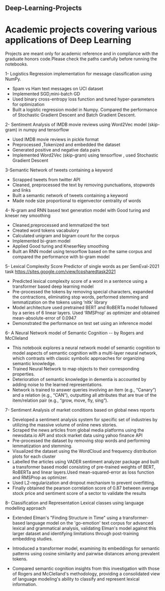 ## Deep-Learning-Projects

# Academic projects covering various applications of Deep Learning

Projects are meant only for academic reference and in compliance with the graduate honors code.Please check the paths carefully before running the notebooks.

1- Logistics Regression implementation for message classification using NumPy.
   * Spam vs Ham text messages on UCI dataset
   * Implemented SGD,mini-batch GD 
   * Used binary cross-entropy loss function and tuned hyper-parameters for optimization
   * Built a logistic regression model in Numpy. Compared the performance of Stochastic Gradient Descent and Batch Gradient Descent.
   

2- Sentiment Analysis of IMDB movie reviews using Word2Vec model (skip-gram) in numpy and tensorflow
  * Used IMDB movie reviews in pickle format
  * Preprocessed ,Tokenized and embedded the dataset
  * Generated positive and negative data pairs
  * Implemented Word2Vec (skip-gram) using tensorflow , used Stochastic Gradient Descent
  
3-Semantic Network of tweets containing a keyword 
  * Scrapped tweets from twitter API
  * Cleaned, preprocessed the text by removing punctuations, stopwords and links
  * Built a semantic network of tweets containing a keyword
  * Made node size proportional to eigenvector centrality of words
 
4- N-gram and RNN based text generation model with Good turing and kneser ney smoothing
  * Cleaned,preprocessed and lemmatized the text
  * Created word tokens vacabulory
  * Calculated unigram and bigram count for the corpus
  * Implemented bi-gram model
  * Applied Good turing and KneserNey smoothing
  * Built an RNN model using tensorflow based on the same corpus and compared the performance with bi-gram model 
  
5- Lexical Complexity Score Predictor of single words as per SemEval-2021 task https://sites.google.com/view/lcpsharedtask2021 
  * Predicted lexical complexity score of a word in a sentence using a transformer based deep learning model
  * Pre-processed the tokens by removing special characters, expanded the contractions, eliminating stop words, performed stemming and lemmatization on the tokens using ‘nltk’ library
  * Model architecture used pretrained BERT and RoBERTa model followed by a series of 6 linear layers. Used ‘RMSProp’ as optimizer and obtained mean-absolute-error of 0.0947
  * Demonstrated the performance on test set using an inference model

6- A Neural Network model of Semantic Cognition -- by Rogers and McClleland
  * This notebook explores a neural network model of semantic cognition to model aspects of semantic cognition with a multi-layer neural network, which contrasts with classic symbolic approaches for organizing semantic knowledge.
  * Trained Neural Network to map objects to their corresponding properties.
  * Deterioration of semantic knowledge in dementia is accounted by adding noise to the learned representations.
  * Network is trained to answer queries involving an item (e.g., “Canary”) and a relation (e.g.,  “CAN”), outputting all attributes that are true of the item/relation pair (e.g., “grow, move, fly, sing”).

7- Sentiment Analysis of market conditions based on global news reports
  * Developed a sentiment analysis system for specific set of industries by utilizing the massive volume of online news stories.
  * Scraped the news articles from global media platforms using the newsdata.io API and stock market data using yahoo finance API
  * Pre-processed the dataset by removing stop words and performing lemmatization and stemming.
  * Visualized the dataset using the WordCloud and frequency distribution plots for each cluster
  * Labelled the articles using VADER sentiment analyzer package and built a transformer based model consisting of pre-trained      weights of BERT, RoBERTa and linear layers.Used mean-squared-error as loss function and RMSProp as optimizer.
  * Used L2-regularization and dropout mechanism to prevent overfitting.
  * Finally obtained the pearson correlation score of 0.87 between average stock price and  sentiment score of a sector to validate the results 

8- Classification and Representation Lexical classes using language modelling approach

  * Extended Elman's "Finding Structure in Time" using a transformer-based language model on the 'go-emotion' text corpus for advanced lexical and grammatical analysis, validating Elman's model against this larger dataset and identifying limitations through post-training embedding studies.

  * Introduced a transformer model, examining its embeddings for semantic patterns using cosine similarity and pairwise distances among prevalent tokens.

  * Compared semantic cognition insights from this investigation with those of Rogers and McClelland's methodology, providing a consolidated view of language modeling's ability to classify and represent lexical   information.